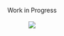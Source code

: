 <p align="center">
    Work in Progress<br>
    <br>
    <img src="https://i.pinimg.com/originals/cc/d2/92/ccd2926b176eb5cf2c2ee638ec1d0aea.gif">
</p>

